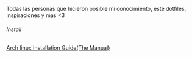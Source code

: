 Todas las personas que hicieron posible mi conocimiento, este dotfiles, inspiraciones y mas <3















###### Install
[Arch linux Installation Guide(The Manual)](https://wiki.archlinux.org/title/Installation_guide)
